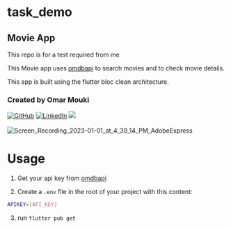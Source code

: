 # task_demo
## Movie App
This repo is for a test required from me <br>

This Movie app uses <a href="https://www.omdbapi.com/">omdbapi</a> to search movies and to check movie details.<br>

This app is built using the flutter bloc clean architecture. <br>


### Created by Omar Mouki
<a href="https://github.com/MOUKZ">![GitHub](https://img.shields.io/badge/Github-808080?style=for-the-badge&logo=github&logoColor=white)</a> <a href="https://www.linkedin.com/in/omar-mouki"> ![LinkedIn](https://img.shields.io/badge/LinkedIn-0077B5?style=for-the-badge&logo=linkedin&logoColor=white)</a> <a href="mailto:omar.mouki@gmail.com"><img src="https://img.shields.io/badge/Gmail-D14836?style=for-the-badge&logo=gmail&logoColor=white"></a>
<br>
<br>
![Screen_Recording_2023-01-01_at_4_39_14_PM_AdobeExpress](https://user-images.githubusercontent.com/24732201/210173093-e940fe82-414b-4a37-acf8-11b8230d5d16.gif)

# Usage


1. Get your api key from <a href="https://www.omdbapi.com/">omdbapi</a>

2. Create a `.env` file in the root of your project with this content:

```sh
APIKEY=[API_KEY]
```
3. run ```flutter pub get```

